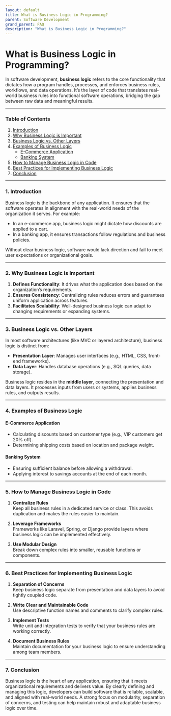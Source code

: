 ```yaml
---
layout: default
title: What is Business Logic in Programming?
parent: Software Development
grand_parent: FAQ
description: "What is Business Logic in Programming?"
---
```


# What is Business Logic in Programming?

In software development, **business logic** refers to the core functionality that dictates how a program handles,
processes, and enforces business rules, workflows, and data operations. It’s the layer of code that translates
real-world business rules into functional software operations, bridging the gap between raw data and meaningful results.

---

### Table of Contents

1. [Introduction](#introduction)
2. [Why Business Logic is Important](#why-business-logic-is-important)
3. [Business Logic vs. Other Layers](#business-logic-vs-other-layers)
4. [Examples of Business Logic](#examples-of-business-logic)
    - [E-Commerce Application](#e-commerce-application)
    - [Banking System](#banking-system)
5. [How to Manage Business Logic in Code](#how-to-manage-business-logic-in-code)
6. [Best Practices for Implementing Business Logic](#best-practices-for-implementing-business-logic)
7. [Conclusion](#conclusion)

---

### 1. Introduction

Business logic is the backbone of any application. It ensures that the software operates in alignment with the
real-world needs of the organization it serves. For example:

- In an e-commerce app, business logic might dictate how discounts are applied to a cart.
- In a banking app, it ensures transactions follow regulations and business policies.

Without clear business logic, software would lack direction and fail to meet user expectations or organizational goals.

---

### 2. Why Business Logic is Important

1. **Defines Functionality**: It drives what the application does based on the organization’s requirements.
2. **Ensures Consistency**: Centralizing rules reduces errors and guarantees uniform application across features.
3. **Facilitates Scalability**: Well-designed business logic can adapt to changing requirements or expanding systems.

---

### 3. Business Logic vs. Other Layers

In most software architectures (like MVC or layered architecture), business logic is distinct from:

- **Presentation Layer**: Manages user interfaces (e.g., HTML, CSS, front-end frameworks).
- **Data Layer**: Handles database operations (e.g., SQL queries, data storage).

Business logic resides in the **middle layer**, connecting the presentation and data layers. It processes inputs from
users or systems, applies business rules, and outputs results.

---

### 4. Examples of Business Logic

#### **E-Commerce Application**

- Calculating discounts based on customer type (e.g., VIP customers get 20% off).
- Determining shipping costs based on location and package weight.

#### **Banking System**

- Ensuring sufficient balance before allowing a withdrawal.
- Applying interest to savings accounts at the end of each month.

---

### 5. How to Manage Business Logic in Code

1. **Centralize Rules**  
   Keep all business rules in a dedicated service or class. This avoids duplication and makes the rules easier to
   maintain.

2. **Leverage Frameworks**  
   Frameworks like Laravel, Spring, or Django provide layers where business logic can be implemented effectively.

3. **Use Modular Design**  
   Break down complex rules into smaller, reusable functions or components.

---

### 6. Best Practices for Implementing Business Logic

1. **Separation of Concerns**  
   Keep business logic separate from presentation and data layers to avoid tightly coupled code.

2. **Write Clear and Maintainable Code**  
   Use descriptive function names and comments to clarify complex rules.

3. **Implement Tests**  
   Write unit and integration tests to verify that your business rules are working correctly.

4. **Document Business Rules**  
   Maintain documentation for your business logic to ensure understanding among team members.

---

### 7. Conclusion

Business logic is the heart of any application, ensuring that it meets organizational requirements and delivers value.
By clearly defining and managing this logic, developers can build software that is reliable, scalable, and aligned with
real-world needs. A strong focus on modularity, separation of concerns, and testing can help maintain robust and
adaptable business logic over time.  